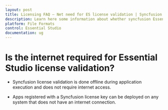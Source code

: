 ```yaml
---
layout: post
title: Licensing FAQ – Net need for ES license validation | Syncfusion
description: Learn here some information about whether syncfusion Essential Studio license validation needs internet conncetion.
platform: File Formats
control: Essential Studio
documentation: ug
---
```


# Is the internet required for Essential Studio license validation?

* Syncfusion license validation is done offline during application execution and does not require internet access. 

* Apps registered with a Syncfusion license key can be deployed on any system that does not have an internet connection.